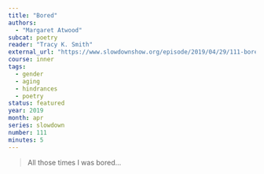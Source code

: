 ```yaml
---
title: "Bored"
authors:
  - "Margaret Atwood"
subcat: poetry
reader: "Tracy K. Smith"
external_url: "https://www.slowdownshow.org/episode/2019/04/29/111-bored"
course: inner
tags:
  - gender
  - aging
  - hindrances
  - poetry
status: featured
year: 2019
month: apr
series: slowdown
number: 111
minutes: 5
---
```


> All those times I was bored...

